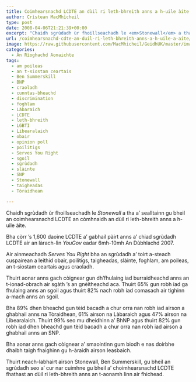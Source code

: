 ```yaml
---
title: Coimhearsnachd LCDTE an dùil ri leth-bhreith anns a h-uile àite
author: Crìstean MacMhìcheil
type: post
date: 2008-04-06T21:21:39+00:00
excerpt: "Chaidh sgrùdadh ùr fhoillseachadh le <em>Stonewall</em> a tha a' sealltainn gu bheil an coimhearsnachd LCDTE an còmhnaidh an dùil ri leth-bhreith anns a h-uile àite."
url: /coimhearsnachd-cdte-an-duil-ri-leth-bhreith-anns-a-h-uile-a-aite/
image: https://raw.githubusercontent.com/MacMhicheil/GeidhUK/master/images/.jpg
categories:
  - An Rìoghachd Aonaichte
tags:
  - am poileas
  - an t-siostam ceartais
  - Ben Summerskill
  - BNP
  - craoladh
  - cunntas-bheachd
  - discrimination
  - foghlam
  - Làbaraich
  - LCDTE
  - leth-bhreith
  - LGBTI
  - Libearalaich
  - obair
  - opinion poll
  - poilitigs
  - Serves You Right
  - sgoil
  - sgrùdadh
  - slàinte
  - SNP
  - Stonewall
  - taigheadas
  - Tòraidhean

---
```

Chaidh sgrùdadh ùr fhoillseachadh le _Stonewall_ a tha a&#8217; sealltainn gu bheil an coimhearsnachd LCDTE an còmhnaidh an dùil ri leth-bhreith anns a h-uile àite.

Bha còrr &#8217;s 1,600 daoine LCDTE a&#8217; gabhail pàirt anns a&#8217; chiad sgrùdadh LCDTE air an làrach-lìn _YouGov_ eadar 6mh-10mh An Dùbhlachd 2007.

Air ainmeachadh _Serves You Right_ bha an sgrùdadh a&#8217; toirt a-steach cuspairean a leithid obair, poilitigs, taigheadas, slàinte, foghlam, am poileas, an t-siostam ceartais agus craoladh.

Thuirt aonar anns gach còignear gun dh&#8217;fhulaing iad burraidheachd anns an t-ionad-obrach air sgàth &#8217;s an gnèitheachd aca. Thuirt 65% gun robh iad ga fhulaing anns an sgoil agus thuirt 82% nach robh iad comasach air tighinn a-mach anns an sgoil.

Bha 89% dhen bheachd gun tèid bacadh a chur orra nan robh iad airson a ghabhail anns na Tòraidhean, 61% airson na Làbaraich agus 47% airson na Libearalaich. Thuirt 99% seo mu dheidhinn a&#8217; BhNP agus thuirt 82% gun robh iad dhen bheachd gun tèid bacadh a chur orra nan robh iad airson a ghabhail anns an SNP.

Bha aonar anns gach còignear a&#8217; smaointinn gum biodh e nas doirbhe dhaibh taigh fhaighinn gu h-àraidh airson leasbaich.

Thuirt neach-labhairt airson Stonewall, Ben Summerskill, gu bheil an sgrùdadh seo a&#8217; cur nar cuimhne gu bheil a&#8217; choimhearsnachd LCDTE fhathast an dùil ri leth-bhreith anns an t-aonamh linn air fhichead.
